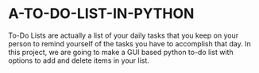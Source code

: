 # A-TO-DO-LIST-IN-PYTHON
To-Do Lists are actually a list of your daily tasks that you keep on your person to remind yourself of the tasks you have to accomplish that day. In this project, we are going to make a GUI based python to-do list with options to add and delete items in your list.
